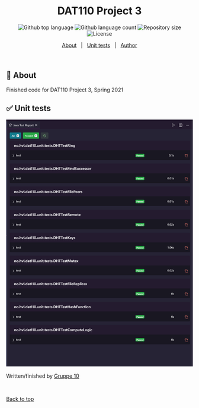 <h1 align="center">DAT110 Project 3</h1>

<p align="center">
  <img alt="Github top language" src="https://img.shields.io/github/languages/top/MrHencke/dat110-project3?color=56BEB8">

  <img alt="Github language count" src="https://img.shields.io/github/languages/count/MrHencke/dat110-project3?color=56BEB8">

  <img alt="Repository size" src="https://img.shields.io/github/repo-size/MrHencke/dat110-project3?color=56BEB8">

  <img alt="License" src="https://img.shields.io/github/license/MrHencke/dat110-project3?color=56BEB8">

  <!-- <img alt="Github issues" src="https://img.shields.io/github/issues/MrHencke/dat110-project3?color=56BEB8" /> -->

  <!-- <img alt="Github forks" src="https://img.shields.io/github/forks/MrHencke/dat110-project3?color=56BEB8" /> -->

  <!-- <img alt="Github stars" src="https://img.shields.io/github/stars/MrHencke/dat110-project3?color=56BEB8" /> -->
</p>

<p align="center">
  <a href="#dart-about">About</a> &#xa0; | &#xa0; 
  <a href="#white_check_mark-requirements">Unit tests</a> &#xa0; | &#xa0;
  <a href="https://github.com/orgs/Gruppe10-HVL" target="_blank">Author</a>
</p>

<br>

## :dart: About

Finished code for DAT110 Project 3, Spring 2021

## :white_check_mark: Unit tests

![](Tests.png)

Written/finished by <a href="https://github.com/orgs/Gruppe10-HVL" target="_blank">Gruppe 10</a>

&#xa0;

<a href="#top">Back to top</a>
